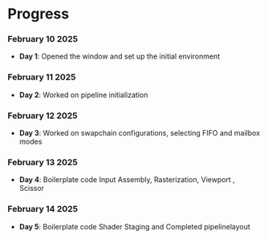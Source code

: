 # Progress

### February 10 2025  
- **Day 1**: Opened the window and set up the initial environment

### February 11 2025  
- **Day 2**: Worked on pipeline initialization

### February 12 2025  
- **Day 3**: Worked on swapchain configurations, selecting FIFO and mailbox modes

### February 13 2025  
- **Day 4**: Boilerplate code Input Assembly, Rasterization, Viewport , Scissor

### February 14 2025
 - **Day 5**: Boilerplate code Shader Staging and Completed pipelinelayout